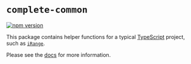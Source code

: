 # `complete-common`

[![npm version](https://img.shields.io/npm/v/complete-common.svg)](https://www.npmjs.com/package/complete-common)

This package contains helper functions for a typical [TypeScript](https://www.typescriptlang.org/) project, such as [`iRange`](TODO).

Please see the [docs](https://complete-js.github.io/complete-common) for more information.
